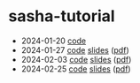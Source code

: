 # sasha-tutorial
* 2024-01-20 [code](/2024-01-20/)
* 2024-01-27 [code](/2024-01-27/) [slides](https://docs.google.com/presentation/d/1ZU1S-ZhoI_-bXazIfg6JkOwQXDx_djzdLavJxFDFiK8/view) ([pdf](/2024-01-27/sasha-2024-01-27.pdf))
* 2024-02-03 [code](/2024-02-03/) [slides](https://docs.google.com/presentation/d/1thINXRRLwl9bR6Xm4dQDM6bMMBishLQkRVXrVdLk3rc/view) ([pdf](/2024-02-03/sasha-2024-02-03.pdf))
* 2024-02-25 [code](/2024-02-25/) [slides](https://docs.google.com/presentation/d/156DYQYw2F-hF58pjns9EaldSmho9-wCD0cHHbJDKVsc/view) ([pdf](/2024-02-25/sasha-2024-02-25.pdf))
